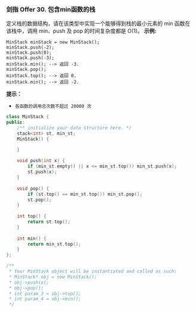 ### 剑指 Offer 30. 包含min函数的栈
定义栈的数据结构，请在该类型中实现一个能够得到栈的最小元素的 min 函数在该栈中，调用 min、push 及 pop 的时间复杂度都是 O(1)。
**示例:**
```
MinStack minStack = new MinStack();
minStack.push(-2);
minStack.push(0);
minStack.push(-3);
minStack.min(); --> 返回 -3. 
minStack.pop(); 
minStack.top(); --> 返回 0. 
minStack.min(); --> 返回 -2.
```
**提示：**
* `各函数的调用总次数不超过 20000 次`

```cpp
class MinStack {
public:
    /** initialize your data structure here. */
    stack<int> st, min_st;
    MinStack() {

    }
    
    void push(int x) {
        if (min_st.empty() || x <= min_st.top()) min_st.push(x);
        st.push(x);
    }
    
    void pop() {
        if (st.top() == min_st.top()) min_st.pop();
        st.pop();
    }
    
    int top() {
        return st.top();
    }
    
    int min() {
        return min_st.top();
    }
};

/**
 * Your MinStack object will be instantiated and called as such:
 * MinStack* obj = new MinStack();
 * obj->push(x);
 * obj->pop();
 * int param_3 = obj->top();
 * int param_4 = obj->min();
 */
```